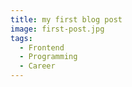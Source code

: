 ```yaml
---
title: my first blog post
image: first-post.jpg
tags:
  - Frontend
  - Programming
  - Career
---
```

